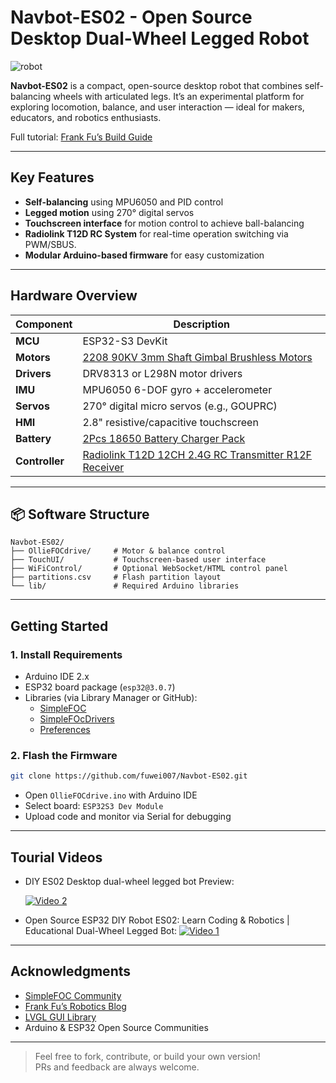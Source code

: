 
# Navbot-ES02 - Open Source Desktop Dual-Wheel Legged Robot

![robot](docs/image/photo1.JPG)

**Navbot-ES02** is a compact, open-source desktop robot that combines self-balancing wheels with articulated legs. It’s an experimental platform for exploring locomotion, balance, and user interaction — ideal for makers, educators, and robotics enthusiasts.

Full tutorial: [Frank Fu’s Build Guide](https://frankfu.blog/embodied-ai-robot/diy-desktop-dual-wheel-legged-roboy/)

---

##  Key Features

-  **Self-balancing** using MPU6050 and PID control
-  **Legged motion** using 270° digital servos
-  **Touchscreen interface** for motion control to achieve  ball-balancing
-  **Radiolink T12D RC System** for real-time operation switching via PWM/SBUS.
-  **Modular Arduino-based firmware** for easy customization

---

## Hardware Overview

| Component      | Description                                   |
|----------------|-----------------------------------------------|
| **MCU**        | ESP32-S3 DevKit                               |
| **Motors**     |  [2208 90KV 3mm Shaft Gimbal Brushless Motors](https://a.co/d/5usBa8o)             |
| **Drivers**    | DRV8313 or L298N motor drivers                |
| **IMU**        | MPU6050 6-DOF gyro + accelerometer            |
| **Servos**     | 270° digital micro servos (e.g., GOUPRC)      |
| **HMI**        | 2.8" resistive/capacitive touchscreen         |
| **Battery**    | [2Pcs 18650 Battery Charger Pack](https://a.co/d/hTNH6hW)               |
| **Controller**    | [Radiolink T12D 12CH 2.4G RC Transmitter R12F Receiver](https://a.co/d/5FfbNQ6)                      |

---



## 📦 Software Structure

```
Navbot-ES02/
├── OllieFOCdrive/     # Motor & balance control
├── TouchUI/           # Touchscreen-based user interface
├── WiFiControl/       # Optional WebSocket/HTML control panel
├── partitions.csv     # Flash partition layout
└── lib/               # Required Arduino libraries
```

---

## Getting Started

### 1. Install Requirements

- Arduino IDE 2.x
- ESP32 board package (`esp32@3.0.7`)
- Libraries (via Library Manager or GitHub):
  - [SimpleFOC](https://github.com/simplefoc/Arduino-FOC)
  - [SimpleFOcDrivers](https://github.com/simplefoc/Arduino-FOC-drivers)
  - [Preferences](https://github.com/vshymanskyy/Preferences)
    
### 2. Flash the Firmware

```bash
git clone https://github.com/fuwei007/Navbot-ES02.git
```

- Open `OllieFOCdrive.ino` with Arduino IDE
- Select board: `ESP32S3 Dev Module`
- Upload code and monitor via Serial for debugging

---

## Tourial Videos

- DIY ES02 Desktop dual-wheel legged bot Preview:
  
  [![Video 2](https://img.youtube.com/vi/u7Jmyq_AXwc/0.jpg)](https://www.youtube.com/watch?v=u7Jmyq_AXwc)


- Open Source ESP32 DIY Robot ES02: Learn Coding & Robotics | Educational Dual-Wheel Legged Bot:
  [![Video 1](https://img.youtube.com/vi/hujr_VRSyrw/0.jpg)](https://www.youtube.com/watch?v=hujr_VRSyrw)


---


## Acknowledgments

- [SimpleFOC Community](https://simplefoc.com/)
- [Frank Fu’s Robotics Blog](https://frankfu.blog)
- [LVGL GUI Library](https://lvgl.io/)
- Arduino & ESP32 Open Source Communities

---

> Feel free to fork, contribute, or build your own version!  
> PRs and feedback are always welcome.
